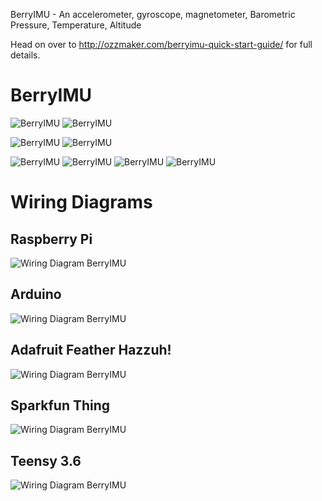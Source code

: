 BerryIMU - An accelerometer, gyroscope, magnetometer, Barometric Pressure, Temperature, Altitude

Head on over to http://ozzmaker.com/berryimu-quick-start-guide/ for full details.

<h1>BerryIMU  </h1>

![BerryIMU](http://ozzmaker.com/wp-content/uploads/2015/03/BerryIMUProd1-300.jpg "BerryIMU")
![BerryIMU](http://ozzmaker.com/wp-content/uploads/2015/03/BerryIMUProd3-300.jpg "BerryIMU")


![BerryIMU](http://ozzmaker.com/wp-content/uploads/2015/03/BerryIMUProd5-300.jpg?raw=true "BerryIMU and Raspberry Pi")
![BerryIMU](http://ozzmaker.com/wp-content/uploads/2015/07/BerryIMU-Arduino-300.jpg "BerryIMU and Arduino")


![BerryIMU]( http://ozzmaker.com/wp-content/uploads/2016/01/BerryIMUProd6-300-git.jpg "BerryIMU and the Raspbery Pi Zero")
![BerryIMU]( http://ozzmaker.com/wp-content/uploads/2016/11/ESP8266Thing-300.jpg "BerryIMU and Sparkfun Thing")
![BerryIMU]( http://ozzmaker.com/wp-content/uploads/2016/11/ESP8266Huzzah-300.jpg "BerryIMU and Adafruit Huzzah!")
![BerryIMU]( http://ozzmaker.com/wp-content/uploads/2015/01/teensy3.6BerryIMU-300.jpg "BerryIMU and Adafruit Huzzah!")




<h1>Wiring Diagrams</h1>

<h2>Raspberry Pi</h2>

![Wiring Diagram BerryIMU](http://ozzmaker.com/wp-content/uploads/2015/01/RaspberryPiBerryIMUWire1.png "Wiring Diagram")

<h2>Arduino</h2>

![Wiring Diagram BerryIMU](http://ozzmaker.com/wp-content/uploads/2015/07/BerryIMUArduinoWire1.png "Wiring Diagram")

<h2>Adafruit Feather Hazzuh!</h2>

![Wiring Diagram BerryIMU](http://ozzmaker.com/wp-content/uploads/2015/01/AdafruitHuzzahBerryIMUWire1.png "Wiring Diagram")

<h2>Sparkfun Thing</h2>

![Wiring Diagram BerryIMU](http://ozzmaker.com/wp-content/uploads/2015/01/SparkfunThingDevBerryIMUWire1.png "Wiring Diagram")

<h2>Teensy 3.6</h2>

![Wiring Diagram BerryIMU](http://ozzmaker.com/wp-content/uploads/2015/01/Teensy3.6BerryIMUWire1.png "Wiring Diagram")
